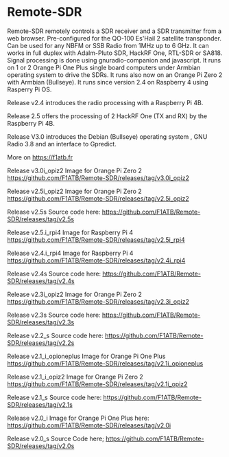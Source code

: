 # Remote-SDR
Remote-SDR remotely controls a SDR receiver and a SDR transmitter from a web browser. Pre-configured for the QO-100 Es'Hail 2 satellite transponder. Can be used for any NBFM or SSB Radio from 1MHz up to 6 GHz. It can works in full duplex with Adalm-Pluto SDR, HackRF One, RTL-SDR or SA818.
Signal processing is done using gnuradio-companion and javascript. It runs on 1 or 2 Orange Pi One Plus single board computers under Armbian operating system to drive the SDRs. It runs also now on an Orange Pi Zero 2 with Armbian (Bullseye). It runs since version 2.4 on Raspberry 4 using Rasperry Pi OS.

Release v2.4 introduces the radio processing with a Raspberry Pi 4B.

Release 2.5 offers the processing of 2 HackRF One (TX and RX) by the Raspberry Pi 4B.

Release V3.0 introduces the Debian (Bullseye) operating system , GNU Radio 3.8 and an interface to Gpredict.

More on https://f1atb.fr

Release v3.0i_opiz2 Image for Orange Pi Zero 2
https://github.com/F1ATB/Remote-SDR/releases/tag/v3.0i_opiz2

Release v2.5i_opiz2 Image for Orange Pi Zero 2
https://github.com/F1ATB/Remote-SDR/releases/tag/v2.5i_opiz2

Release v2.5s Source code here:
https://github.com/F1ATB/Remote-SDR/releases/tag/v2.5s

Release v2.5.i_rpi4 Image for Raspberry Pi 4
https://github.com/F1ATB/Remote-SDR/releases/tag/v2.5i_rpi4

Release v2.4.i_rpi4 Image for Raspberry Pi 4
https://github.com/F1ATB/Remote-SDR/releases/tag/v2.4i_rpi4

Release v2.4s Source code here:
https://github.com/F1ATB/Remote-SDR/releases/tag/v2.4s

Release v2.3i_opiz2 Image for Orange Pi Zero 2
https://github.com/F1ATB/Remote-SDR/releases/tag/v2.3i_opiz2

Release v2.3s Source code here:
https://github.com/F1ATB/Remote-SDR/releases/tag/v2.3s

Release v2.2_s Source code here:
https://github.com/F1ATB/Remote-SDR/releases/tag/v2.2s

Release v2.1_i_opioneplus Image for Orange Pi One Plus
https://github.com/F1ATB/Remote-SDR/releases/tag/v2.1i_opioneplus

Release v2.1_i_opiz2 Image for Orange Pi Zero 2
https://github.com/F1ATB/Remote-SDR/releases/tag/v2.1i_opiz2

Release v2.1_s Source code here:
https://github.com/F1ATB/Remote-SDR/releases/tag/v2.1s

Release v2.0_i Image for Orange Pi One Plus here:
https://github.com/F1ATB/Remote-SDR/releases/tag/v2.0i

Release v2.0_s Source Code here;
https://github.com/F1ATB/Remote-SDR/releases/tag/v2.0s



